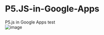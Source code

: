 # P5.JS-in-Google-Apps
P5.js in Google Apps test
</br>
![image](https://user-images.githubusercontent.com/23522577/120076027-ff475800-c0a3-11eb-8db0-ebb775cb749a.png)

